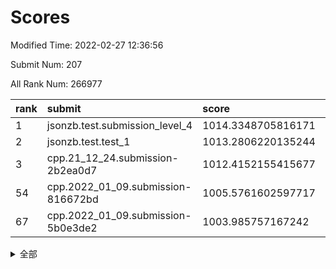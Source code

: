 # Scores

Modified Time: 2022-02-27 12:36:56

Submit Num: 207

All Rank Num: 266977

| rank |               submit               |       score        |       sigma        | pk_num |
| :--- | :--------------------------------- | :----------------- | :----------------- | :----- |
| 1    | jsonzb.test.submission_level_4     | 1014.3348705816171 | 0.8294659582664283 | 5159   |
| 2    | jsonzb.test.test_1                 | 1013.2806220135244 | 0.8046400880622936 | 5158   |
| 3    | cpp.21_12_24.submission-2b2ea0d7   | 1012.4152155415677 | 0.790146520851783  | 5165   |
| 54   | cpp.2022_01_09.submission-816672bd | 1005.5761602597717 | 0.7274186536504664 | 5154   |
| 67   | cpp.2022_01_09.submission-5b0e3de2 | 1003.985757167242  | 0.7145113973776362 | 5154   |


<details>
<summary>全部</summary>

| rank |                 submit                 |       score        |       sigma        | pk_num |
| :--- | :------------------------------------- | :----------------- | :----------------- | :----- |
| 1    | jsonzb.test.submission_level_4         | 1014.3348705816171 | 0.8294659582664283 | 5159   |
| 2    | jsonzb.test.test_1                     | 1013.2806220135244 | 0.8046400880622936 | 5158   |
| 3    | cpp.21_12_24.submission-2b2ea0d7       | 1012.4152155415677 | 0.790146520851783  | 5165   |
| 4    | gobigger.level_3.submission_level_3_5  | 1011.6488870850503 | 0.7996383246811073 | 5161   |
| 5    | gobigger.level_3.submission_level_3_44 | 1011.2913712616901 | 0.7614402358550809 | 5164   |
| 6    | gobigger.level_3.submission_level_3_19 | 1011.1802919989241 | 0.7750842389270006 | 5157   |
| 7    | gobigger.level_3.submission_level_3_15 | 1010.9931098609279 | 0.7803678989815158 | 5159   |
| 8    | gobigger.level_3.submission_level_3_4  | 1010.8600997759935 | 0.7677267485268625 | 5159   |
| 9    | gobigger.level_3.submission_level_3_34 | 1010.7312809513952 | 0.757953768018913  | 5160   |
| 10   | gobigger.level_3.submission_level_3_38 | 1010.6015720427189 | 0.7684170108752186 | 5158   |
| 11   | gobigger.level_3.submission_level_3_18 | 1010.5716911807455 | 0.7658295097660337 | 5157   |
| 12   | gobigger.level_3.submission_level_3_7  | 1010.55525834243   | 0.7670536993674905 | 5159   |
| 13   | gobigger.level_3.submission_level_3_37 | 1010.3626095128313 | 0.7475984338696327 | 5153   |
| 14   | gobigger.level_3.submission_level_3_32 | 1010.3305093487303 | 0.7540745805621567 | 5161   |
| 15   | gobigger.level_3.submission_level_3_46 | 1010.3218838857883 | 0.7909294290002542 | 5158   |
| 16   | gobigger.level_3.submission_level_3_22 | 1010.3001886263559 | 0.7612173456826178 | 5154   |
| 17   | gobigger.level_3.submission_level_3_41 | 1010.2881440600648 | 0.7428157881822032 | 5156   |
| 18   | gobigger.level_3.submission_level_3_6  | 1010.2292893552524 | 0.7663403661056305 | 5154   |
| 19   | gobigger.level_3.submission_level_3_8  | 1010.2116712641681 | 0.7544723184026405 | 5160   |
| 20   | gobigger.level_3.submission_level_3_23 | 1010.203822837647  | 0.7498029761486754 | 5161   |
| 21   | gobigger.level_3.submission_level_3_27 | 1010.1520198738017 | 0.7581627742888913 | 5158   |
| 22   | gobigger.level_3.submission_level_3_10 | 1010.1399028634528 | 0.7583072973791616 | 5154   |
| 23   | gobigger.level_3.submission_level_3_36 | 1010.1318467158316 | 0.7441441221352554 | 5156   |
| 24   | gobigger.level_3.submission_level_3_35 | 1010.094748306341  | 0.7677204832112935 | 5160   |
| 25   | gobigger.level_3.submission_level_3_25 | 1010.0737160544546 | 0.7830741454506821 | 5152   |
| 26   | gobigger.level_3.submission_level_3_31 | 1010.0478313174494 | 0.7396431873913288 | 5159   |
| 27   | gobigger.level_3.submission_level_3_42 | 1010.0007379359092 | 0.7452453984946098 | 5154   |
| 28   | gobigger.level_3.submission_level_3_28 | 1009.9873936657482 | 0.7773259392718299 | 5160   |
| 29   | gobigger.level_3.submission_level_3_45 | 1009.943740344899  | 0.7502918902564415 | 5159   |
| 30   | gobigger.level_3.submission_level_3_48 | 1009.8823594649414 | 0.7443855633433129 | 5156   |
| 31   | gobigger.level_3.submission_level_3_33 | 1009.8752150518866 | 0.7565595547619994 | 5158   |
| 32   | gobigger.level_3.submission_level_3_39 | 1009.8293374983928 | 0.7600107094288778 | 5155   |
| 33   | gobigger.level_3.submission_level_3_1  | 1009.8236648462397 | 0.7401306833837475 | 5160   |
| 34   | gobigger.level_3.submission_level_3_24 | 1009.7708134090101 | 0.764862138116835  | 5159   |
| 35   | gobigger.level_3.submission_level_3_3  | 1009.7010739928312 | 0.7377527232745936 | 5160   |
| 36   | gobigger.level_3.submission_level_3_16 | 1009.6419539156147 | 0.7700125441724436 | 5158   |
| 37   | gobigger.level_3.submission_level_3_14 | 1009.5989534810661 | 0.74623702319766   | 5159   |
| 38   | gobigger.level_3.submission_level_3_2  | 1009.5421394317613 | 0.7843297393478696 | 5160   |
| 39   | gobigger.level_3.submission_level_3_29 | 1009.4658428516904 | 0.7705020321808669 | 5154   |
| 40   | gobigger.level_3.submission_level_3_9  | 1009.4542055949747 | 0.7471836821541101 | 5164   |
| 41   | gobigger.level_3.submission_level_3_13 | 1009.411011096563  | 0.7667596726315723 | 5155   |
| 42   | gobigger.level_3.submission_level_3_21 | 1009.4082993589466 | 0.7629572720566868 | 5154   |
| 43   | gobigger.level_3.submission_level_3_47 | 1009.3973835174785 | 0.7419293488392443 | 5158   |
| 44   | gobigger.level_3.submission_level_3_12 | 1009.3515006676065 | 0.7675531484245339 | 5159   |
| 45   | gobigger.level_3.submission_level_3_17 | 1009.228789612188  | 0.7466124927161815 | 5163   |
| 46   | gobigger.level_3.submission_level_3_30 | 1009.134150084105  | 0.7491261890005653 | 5160   |
| 47   | gobigger.level_3.submission_level_3_40 | 1008.9239353819132 | 0.7557685209419581 | 5162   |
| 48   | gobigger.level_3.submission_level_3_26 | 1008.8887545686866 | 0.7665113454669792 | 5160   |
| 49   | gobigger.level_3.submission_level_3_43 | 1008.6661803844365 | 0.7252585130085212 | 5159   |
| 50   | gobigger.level_3.submission_level_3_0  | 1008.6553771030424 | 0.7585840921856142 | 5156   |
| 51   | gobigger.level_3.submission_level_3_49 | 1008.4837210434051 | 0.7321583733873552 | 5155   |
| 52   | gobigger.level_3.submission_level_3_11 | 1008.3217131834713 | 0.7291749524061106 | 5160   |
| 53   | gobigger.level_3.submission_level_3_20 | 1008.0326274799036 | 0.7516044725374668 | 5158   |
| 54   | cpp.2022_01_09.submission-816672bd     | 1005.5761602597717 | 0.7274186536504664 | 5154   |
| 55   | gobigger.level_1.submission_level_1_1  | 1004.8058317128596 | 0.7305998819995084 | 5163   |
| 56   | gobigger.level_1.submission_level_1_46 | 1004.5607541114443 | 0.72399958930774   | 5155   |
| 57   | gobigger.level_1.submission_level_1_5  | 1004.4764041607681 | 0.6970586616580609 | 5160   |
| 58   | gobigger.level_1.submission_level_1_42 | 1004.4326579152647 | 0.7168012645451782 | 5161   |
| 59   | gobigger.level_1.submission_level_1_17 | 1004.3167235508748 | 0.7207019447126158 | 5161   |
| 60   | gobigger.level_1.submission_level_1_19 | 1004.2960865081299 | 0.7192403115296715 | 5161   |
| 61   | gobigger.level_1.submission_level_1_13 | 1004.2552130506062 | 0.7234024750699294 | 5157   |
| 62   | gobigger.level_1.submission_level_1_29 | 1004.1589327212452 | 0.7195170424400339 | 5160   |
| 63   | gobigger.level_1.submission_level_1_7  | 1004.111831623299  | 0.7104315422626127 | 5161   |
| 64   | gobigger.level_1.submission_level_1_34 | 1004.0816624982658 | 0.7226121701929606 | 5160   |
| 65   | gobigger.level_1.submission_level_1_36 | 1004.0088100825814 | 0.7162763102306833 | 5155   |
| 66   | gobigger.level_1.submission_level_1_9  | 1003.992378469304  | 0.7224919772025418 | 5157   |
| 67   | cpp.2022_01_09.submission-5b0e3de2     | 1003.985757167242  | 0.7145113973776362 | 5154   |
| 68   | gobigger.level_1.submission_level_1_14 | 1003.9762377287846 | 0.7171449670915988 | 5162   |
| 69   | gobigger.level_1.submission_level_1_16 | 1003.9503583697058 | 0.7255121575006297 | 5164   |
| 70   | gobigger.level_1.submission_level_1_6  | 1003.8091316041606 | 0.7223248033895309 | 5159   |
| 71   | gobigger.level_1.submission_level_1_47 | 1003.7091925932612 | 0.7256433529970495 | 5160   |
| 72   | gobigger.level_1.submission_level_1_31 | 1003.6870611434049 | 0.7071712532741549 | 5160   |
| 73   | gobigger.level_1.submission_level_1_2  | 1003.587955738088  | 0.730694195234352  | 5152   |
| 74   | gobigger.level_1.submission_level_1_32 | 1003.4679228801481 | 0.7202141530932649 | 5161   |
| 75   | gobigger.level_1.submission_level_1_12 | 1003.4670591700966 | 0.71677546713327   | 5160   |
| 76   | gobigger.level_1.submission_level_1_25 | 1003.442202241885  | 0.7219351073423617 | 5157   |
| 77   | gobigger.level_1.submission_level_1_30 | 1003.3400578396332 | 0.7136519395943796 | 5157   |
| 78   | gobigger.level_1.submission_level_1_49 | 1003.3325182449943 | 0.7084012351540594 | 5158   |
| 79   | gobigger.level_1.submission_level_1_35 | 1003.3249362621389 | 0.7300746120609952 | 5159   |
| 80   | gobigger.level_1.submission_level_1_41 | 1003.3214984539353 | 0.713023948732799  | 5162   |
| 81   | gobigger.level_1.submission_level_1_40 | 1003.2876697687394 | 0.7186930437915804 | 5154   |
| 82   | gobigger.level_1.submission_level_1_37 | 1003.2663681439903 | 0.7100112887727694 | 5160   |
| 83   | gobigger.level_1.submission_level_1_4  | 1003.2484259604531 | 0.7206076958660675 | 5160   |
| 84   | gobigger.level_1.submission_level_1_11 | 1003.2293303767211 | 0.7138295213136039 | 5155   |
| 85   | gobigger.level_1.submission_level_1_21 | 1003.2129898691052 | 0.7163868475434527 | 5161   |
| 86   | gobigger.level_1.submission_level_1_38 | 1003.0314135716634 | 0.7045003967931142 | 5161   |
| 87   | gobigger.level_1.submission_level_1_20 | 1003.0250247750768 | 0.7114961357034173 | 5162   |
| 88   | gobigger.level_1.submission_level_1_0  | 1002.9041724845061 | 0.7063877021862227 | 5159   |
| 89   | gobigger.level_1.submission_level_1_10 | 1002.8822198902596 | 0.7205267167233719 | 5161   |
| 90   | gobigger.level_1.submission_level_1_15 | 1002.7488178018623 | 0.7169945302366318 | 5164   |
| 91   | gobigger.level_1.submission_level_1_39 | 1002.7036696599979 | 0.7111483781015102 | 5166   |
| 92   | gobigger.level_1.submission_level_1_48 | 1002.6906623005513 | 0.7181181512357463 | 5160   |
| 93   | gobigger.level_1.submission_level_1_44 | 1002.6723958107244 | 0.7179246312714672 | 5158   |
| 94   | gobigger.level_1.submission_level_1_43 | 1002.5512416672057 | 0.7112453370359041 | 5158   |
| 95   | gobigger.level_1.submission_level_1_8  | 1002.5511317019618 | 0.7042828066830833 | 5156   |
| 96   | gobigger.level_1.submission_level_1_33 | 1002.4944172160748 | 0.7090365737928882 | 5162   |
| 97   | gobigger.level_1.submission_level_1_18 | 1002.4786225208849 | 0.7048908485754194 | 5164   |
| 98   | gobigger.level_1.submission_level_1_28 | 1002.4593479059031 | 0.7131975238059478 | 5156   |
| 99   | gobigger.level_1.submission_level_1_24 | 1002.4572320760257 | 0.7068061694100435 | 5162   |
| 100  | gobigger.level_1.submission_level_1_22 | 1002.4157517727282 | 0.7115386841606633 | 5158   |
| 101  | gobigger.level_1.submission_level_1_27 | 1002.1617479308989 | 0.7204782912927404 | 5164   |
| 102  | gobigger.level_1.submission_level_1_23 | 1002.0814290116682 | 0.7106680607541943 | 5163   |
| 103  | gobigger.level_1.submission_level_1_3  | 1002.0727824394886 | 0.7085077726582321 | 5166   |
| 104  | gobigger.level_1.submission_level_1_26 | 1002.0486894774407 | 0.7140832508753001 | 5156   |
| 105  | gobigger.level_1.submission_level_1_45 | 1000.7965743996358 | 0.7208300592918988 | 5163   |
| 106  | gobigger.random.submission_random_36   | 997.4936580954402  | 0.7177925874271549 | 5159   |
| 107  | gobigger.random.submission_random_35   | 997.0346192289849  | 0.7064065823434399 | 5164   |
| 108  | gobigger.random.submission_random_17   | 996.9347576023092  | 0.7025377920639548 | 5164   |
| 109  | gobigger.random.submission_random_23   | 996.8422331197347  | 0.7156288563540497 | 5154   |
| 110  | gobigger.random.submission_random_38   | 996.8406221086555  | 0.7151263101394922 | 5163   |
| 111  | gobigger.random.submission_random_28   | 996.8289941356462  | 0.7081398036634451 | 5160   |
| 112  | gobigger.random.submission_random_24   | 996.7612907732317  | 0.7036632997196466 | 5162   |
| 113  | gobigger.random.submission_random_0    | 996.7131476088979  | 0.7082010506871066 | 5153   |
| 114  | gobigger.random.submission_random_22   | 996.6541848874537  | 0.7118631992535284 | 5160   |
| 115  | gobigger.random.submission_random_47   | 996.5496574204266  | 0.7060124170073137 | 5161   |
| 116  | gobigger.random.submission_random_26   | 996.3032040138497  | 0.7104285495341145 | 5157   |
| 117  | gobigger.random.submission_random_33   | 996.2692368640987  | 0.7063955227001985 | 5156   |
| 118  | gobigger.random.submission_random_20   | 996.2595784192691  | 0.7033015841812529 | 5164   |
| 119  | gobigger.random.submission_random_32   | 996.2559380848259  | 0.722767194188763  | 5158   |
| 120  | gobigger.random.submission_random_15   | 996.187915667236   | 0.7075539756222591 | 5151   |
| 121  | gobigger.random.submission_random_49   | 996.1651863005172  | 0.7039627600499798 | 5161   |
| 122  | gobigger.random.submission_random_3    | 996.1394417036478  | 0.702772897222964  | 5159   |
| 123  | gobigger.random.submission_random_4    | 996.1283379335205  | 0.7015344097199856 | 5165   |
| 124  | gobigger.random.submission_random_48   | 996.1160373764138  | 0.7081123738684261 | 5163   |
| 125  | gobigger.random.submission_random_12   | 996.0579041520555  | 0.7101277348345675 | 5158   |
| 126  | gobigger.random.submission_random_37   | 996.0329395847311  | 0.6925770712181347 | 5160   |
| 127  | gobigger.random.submission_random_42   | 996.0199199147257  | 0.7085810334784921 | 5158   |
| 128  | gobigger.random.submission_random_39   | 995.9943064382583  | 0.7087979800577875 | 5160   |
| 129  | gobigger.random.submission_random_2    | 995.9789061196044  | 0.7257446738987415 | 5157   |
| 130  | gobigger.random.submission_random_34   | 995.974672559712   | 0.6924477724215858 | 5156   |
| 131  | gobigger.random.submission_random_5    | 995.9310578495537  | 0.7086786047963147 | 5163   |
| 132  | gobigger.random.submission_random_6    | 995.8314154356473  | 0.7050433081074942 | 5162   |
| 133  | gobigger.random.submission_random_27   | 995.79802605764    | 0.708299283696777  | 5159   |
| 134  | gobigger.random.submission_random_19   | 995.7520700098829  | 0.7120698121600917 | 5158   |
| 135  | gobigger.random.submission_random_43   | 995.6783627086243  | 0.7133517884226593 | 5161   |
| 136  | gobigger.random.submission_random_29   | 995.6714983276005  | 0.7185996629187718 | 5155   |
| 137  | gobigger.random.submission_random_21   | 995.6648576917803  | 0.703201698077386  | 5157   |
| 138  | gobigger.random.submission_random_13   | 995.6396975856284  | 0.7093436144541045 | 5161   |
| 139  | gobigger.random.submission_random_10   | 995.6044236177761  | 0.7174849690779018 | 5162   |
| 140  | gobigger.random.submission_random_7    | 995.5970300126548  | 0.7023390980999967 | 5155   |
| 141  | gobigger.random.submission_random_1    | 995.5949130073592  | 0.7143385458592165 | 5162   |
| 142  | gobigger.random.submission_random_41   | 995.5492167562898  | 0.7100632176305114 | 5158   |
| 143  | gobigger.random.submission_random_46   | 995.5199050715148  | 0.709859870017     | 5161   |
| 144  | gobigger.random.submission_random_16   | 995.4480611261686  | 0.7094022812361442 | 5163   |
| 145  | gobigger.random.submission_random_18   | 995.4338553277536  | 0.704500287924579  | 5160   |
| 146  | gobigger.random.submission_random_14   | 995.2956665580645  | 0.7094670286794968 | 5157   |
| 147  | gobigger.random.submission_random_30   | 995.2922321863682  | 0.7133509268537993 | 5160   |
| 148  | gobigger.random.submission_random_44   | 995.2630925968717  | 0.7167289143759825 | 5161   |
| 149  | gobigger.random.submission_random_40   | 995.1623517729063  | 0.7201715286744684 | 5160   |
| 150  | gobigger.random.submission_random_45   | 995.1531720763736  | 0.7126329604471313 | 5158   |
| 151  | gobigger.random.submission_random_8    | 995.1259023296152  | 0.7199442398861876 | 5159   |
| 152  | gobigger.random.submission_random_9    | 995.1091133465288  | 0.7129005113002463 | 5159   |
| 153  | gobigger.random.submission_random_25   | 995.0014910920647  | 0.7111929339181474 | 5156   |
| 154  | gobigger.random.submission_random_31   | 994.7634341839247  | 0.7213464218643564 | 5161   |
| 155  | gobigger.random.submission_random_11   | 994.7079072739228  | 0.7100696218237045 | 5158   |
| 156  | gobigger.level_2.submission_level_2_39 | 993.8865574818083  | 0.7508165831579031 | 5158   |
| 157  | gobigger.level_2.submission_level_2_46 | 993.8322542361894  | 0.7287100142458635 | 5156   |
| 158  | gobigger.level_2.submission_level_2_30 | 993.5509988347536  | 0.7160241486044484 | 5151   |
| 159  | gobigger.level_2.submission_level_2_13 | 993.1970473781209  | 0.7278182074679647 | 5156   |
| 160  | gobigger.level_2.submission_level_2_29 | 993.1113661971203  | 0.7517809925026068 | 5158   |
| 161  | gobigger.level_2.submission_level_2_1  | 993.0633555818195  | 0.728186243516255  | 5159   |
| 162  | gobigger.level_2.submission_level_2_12 | 993.0552881870184  | 0.7431530377139792 | 5156   |
| 163  | gobigger.level_2.submission_level_2_19 | 993.0546526503502  | 0.7293037545547928 | 5161   |
| 164  | gobigger.level_2.submission_level_2_43 | 992.973863670592   | 0.7335275114089307 | 5158   |
| 165  | gobigger.level_2.submission_level_2_34 | 992.9430913527336  | 0.7454269466383017 | 5157   |
| 166  | gobigger.level_2.submission_level_2_38 | 992.8594756980556  | 0.7388423016453857 | 5160   |
| 167  | gobigger.level_2.submission_level_2_27 | 992.7508956855324  | 0.7295575843062987 | 5155   |
| 168  | gobigger.level_2.submission_level_2_45 | 992.7303956652736  | 0.7289980293019377 | 5160   |
| 169  | gobigger.level_2.submission_level_2_28 | 992.7207641241928  | 0.7405583798974061 | 5156   |
| 170  | gobigger.level_2.submission_level_2_24 | 992.7064165210015  | 0.7304808794820171 | 5160   |
| 171  | gobigger.level_2.submission_level_2_26 | 992.6746042155719  | 0.7381236855968476 | 5161   |
| 172  | gobigger.level_2.submission_level_2_42 | 992.6326465355215  | 0.7382535369843312 | 5160   |
| 173  | gobigger.level_2.submission_level_2_32 | 992.5948983508142  | 0.7200130526709194 | 5158   |
| 174  | gobigger.level_2.submission_level_2_44 | 992.5673868596676  | 0.7279712758494911 | 5155   |
| 175  | gobigger.level_2.submission_level_2_41 | 992.370324254206   | 0.7407294344192769 | 5155   |
| 176  | gobigger.level_2.submission_level_2_20 | 992.3392873005943  | 0.7477143606467468 | 5156   |
| 177  | gobigger.level_2.submission_level_2_35 | 992.2548899201471  | 0.743027260846574  | 5160   |
| 178  | gobigger.level_2.submission_level_2_25 | 992.2133644128908  | 0.7304655006433604 | 5159   |
| 179  | gobigger.level_2.submission_level_2_2  | 992.1690349418052  | 0.757197803538865  | 5157   |
| 180  | gobigger.level_2.submission_level_2_21 | 992.1303779595233  | 0.7335838046899386 | 5158   |
| 181  | gobigger.level_2.submission_level_2_18 | 992.1053759247087  | 0.7454648654989691 | 5160   |
| 182  | gobigger.level_2.submission_level_2_14 | 992.0968355193759  | 0.7264712170050008 | 5159   |
| 183  | gobigger.level_2.submission_level_2_15 | 992.059023865623   | 0.7379575015409959 | 5163   |
| 184  | gobigger.level_2.submission_level_2_16 | 992.0258635929417  | 0.7613480846778281 | 5156   |
| 185  | gobigger.level_2.submission_level_2_4  | 991.9427083993528  | 0.7384715215703707 | 5161   |
| 186  | gobigger.level_2.submission_level_2_23 | 991.8777215684498  | 0.7743792810656734 | 5163   |
| 187  | gobigger.level_2.submission_level_2_9  | 991.8616225361321  | 0.7463751633221405 | 5158   |
| 188  | gobigger.level_2.submission_level_2_0  | 991.8562295617754  | 0.7352376109431262 | 5161   |
| 189  | gobigger.level_2.submission_level_2_22 | 991.8152345396163  | 0.7457095168706301 | 5159   |
| 190  | gobigger.level_2.submission_level_2_37 | 991.7472859497661  | 0.7682654633159509 | 5159   |
| 191  | gobigger.level_2.submission_level_2_5  | 991.7415277622052  | 0.7552313783618196 | 5159   |
| 192  | gobigger.level_2.submission_level_2_40 | 991.7206325139424  | 0.7412262289238716 | 5159   |
| 193  | gobigger.level_2.submission_level_2_47 | 991.6788759558774  | 0.7557210469940966 | 5162   |
| 194  | gobigger.level_2.submission_level_2_36 | 991.6621227794582  | 0.7539781759659733 | 5159   |
| 195  | gobigger.level_2.submission_level_2_3  | 991.6604848043928  | 0.7468857983683359 | 5163   |
| 196  | gobigger.level_2.submission_level_2_48 | 991.5429836922422  | 0.7426734996678743 | 5163   |
| 197  | gobigger.level_2.submission_level_2_8  | 991.5015932786223  | 0.7588211400725432 | 5159   |
| 198  | gobigger.level_2.submission_level_2_17 | 991.389129449809   | 0.758909141598664  | 5157   |
| 199  | gobigger.level_2.submission_level_2_33 | 991.358641982444   | 0.7534451709972116 | 5158   |
| 200  | gobigger.level_2.submission_level_2_11 | 991.3270055499734  | 0.7588565604573747 | 5159   |
| 201  | gobigger.level_2.submission_level_2_7  | 991.2604506176183  | 0.7463503918876184 | 5163   |
| 202  | gobigger.level_2.submission_level_2_6  | 991.1219136550599  | 0.7747704209529126 | 5157   |
| 203  | gobigger.level_2.submission_level_2_31 | 991.0879741491871  | 0.74819328860594   | 5156   |
| 204  | gobigger.level_2.submission_level_2_10 | 990.9098967558507  | 0.7653273867520044 | 5162   |
| 205  | gobigger.level_2.submission_level_2_49 | 990.9055897134805  | 0.7511646693789409 | 5163   |
| 206  | gobigger.none.submission_none_0        | 977.8643221118015  | 1.2952010513564827 | 5160   |
| 207  | gobigger.none.submission_none_1        | 975.986973276589   | 1.4872101726117306 | 5158   |

</details>